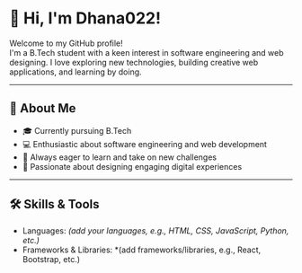 # 👋 Hi, I'm Dhana022!

Welcome to my GitHub profile!  
I'm a B.Tech student with a keen interest in software engineering and web designing. I love exploring new technologies, building creative web applications, and learning by doing.

---

## 🚀 About Me

- 🎓 Currently pursuing B.Tech
- 💻 Enthusiastic about software engineering and web development
- 🌱 Always eager to learn and take on new challenges
- 🎨 Passionate about designing engaging digital experiences

---

## 🛠️ Skills & Tools

- Languages: *(add your languages, e.g., HTML, CSS, JavaScript, Python, etc.)*
- Frameworks & Libraries: *(add frameworks/libraries, e.g., React, Bootstrap, etc.)

